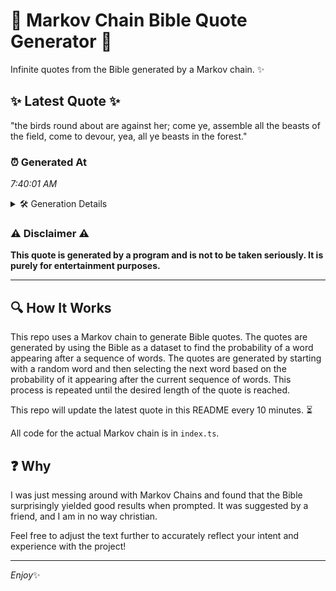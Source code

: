 # 📖 Markov Chain Bible Quote Generator 📖

Infinite quotes from the Bible generated by a Markov chain. ✨

## ✨ Latest Quote ✨
"the birds round about are against her; come ye, assemble all the beasts of the field, come to devour, yea, all ye beasts in the forest."

### ⏰ Generated At
*7:40:01 AM*

<details>
    <summary>🛠️ Generation Details</summary>
    <p>
        <strong>🌱 Seed:</strong> the<br>
        <strong>🔄 Iterations:</strong> 25<br>
        <strong>📜 Context History:</strong><br>[ the ]: birds<br>[ the, birds ]: round<br>[ the, birds, round ]: about<br>[ the, birds, round, about ]: are<br>[ the, birds, round, about, are ]: against<br>[ the, birds, round, about, are, against ]: her;<br>[ birds, round, about, are, against, her; ]: come<br>[ round, about, are, against, her;, come ]: ye,<br>[ about, are, against, her;, come, ye, ]: assemble<br>[ are, against, her;, come, ye,, assemble ]: all<br>[ against, her;, come, ye,, assemble, all ]: the<br>[ her;, come, ye,, assemble, all, the ]: beasts<br>[ come, ye,, assemble, all, the, beasts ]: of<br>[ ye,, assemble, all, the, beasts, of ]: the<br>[ assemble, all, the, beasts, of, the ]: field,<br>[ all, the, beasts, of, the, field, ]: come<br>[ the, beasts, of, the, field,, come ]: to<br>[ beasts, of, the, field,, come, to ]: devour,<br>[ of, the, field,, come, to, devour, ]: yea,<br>[ the, field,, come, to, devour,, yea, ]: all<br>[ field,, come, to, devour,, yea,, all ]: ye<br>[ come, to, devour,, yea,, all, ye ]: beasts<br>[ to, devour,, yea,, all, ye, beasts ]: in<br>[ devour,, yea,, all, ye, beasts, in ]: the<br>[ yea,, all, ye, beasts, in, the ]: forest.<br>
    </p>
</details>

### ⚠️ Disclaimer ⚠️
**This quote is generated by a program and is not to be taken seriously. It is purely for entertainment purposes.**

---

## 🔍 How It Works

This repo uses a Markov chain to generate Bible quotes. The quotes are generated by using the Bible as a dataset to find the probability of a word appearing after a sequence of words. The quotes are generated by starting with a random word and then selecting the next word based on the probability of it appearing after the current sequence of words. This process is repeated until the desired length of the quote is reached.

This repo will update the latest quote in this README every 10 minutes. ⏳

All code for the actual Markov chain is in `index.ts`.

## ❓ Why

I was just messing around with Markov Chains and found that the Bible surprisingly yielded good results when prompted. 
It was suggested by a friend, and I am in no way christian.

Feel free to adjust the text further to accurately reflect your intent and experience with the project!

---

*Enjoy*✨
